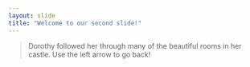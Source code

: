 ```yaml
---
layout: slide
title: "Welcome to our second slide!"
---
```

> Dorothy followed her through many of the beautiful rooms in her castle.
Use the left arrow to go back!
